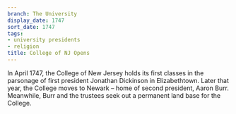 ```yaml
---
branch: The University
display_date: 1747
sort_date: 1747
tags:
- university presidents
- religion
title: College of NJ Opens
---
```


﻿In April 1747, the College of New Jersey holds its first classes in the parsonage of first president Jonathan Dickinson in Elizabethtown. Later that year, the College moves to Newark – home of second president, Aaron Burr. Meanwhile, Burr and the trustees seek out a permanent land base for the College.